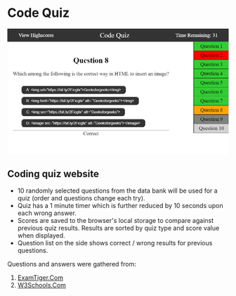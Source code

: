 # Code Quiz

![website snapshot](./Assets/example.jpg)

## Coding quiz website
* 10 randomly selected questions from the data bank will be used for a quiz (order and questions change each try).
* Quiz has a 1 minute timer which is further reduced by 10 seconds upon each wrong answer.
* Scores are saved to the browser's local storage to compare against previous quiz results. Results are sorted by quiz type and score value when displayed.
* Question list on the side shows correct / wrong results for previous questions.


Questions and answers were gathered from:
1. [ExamTiger.Com](https://www.examtiger.com/)
2. [W3Schools.Com](https://www.w3schools.com/quiztest/default.asp)
